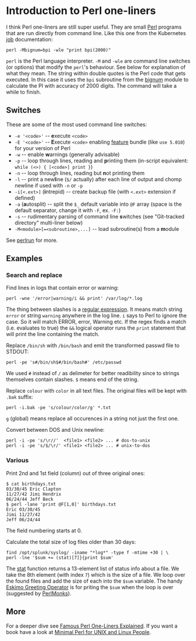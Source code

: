 # Introduction to Perl one-liners

I think Perl one-liners are still super useful. They are small [Perl](https://www.perl.org/) programs that are run directly from command line. Like this one from the Kubernetes [job](https://kubernetes.io/docs/concepts/workloads/controllers/jobs-run-to-completion/#running-an-example-job) documentation:

```
perl -Mbignum=bpi -wle "print bpi(2000)"
```

`perl` is the Perl language interpreter. `-M` and `-wle` are command line switches (or options) that modify the `perl`'s behaviour. See below for explanation of what they mean. The string within double quotes is the Perl code that gets executed. In this case it uses the `bpi` subroutine from the [bignum](https://perldoc.perl.org/bignum.html) module to calculate the PI with accuracy of 2000 digits. The command will take a while to finish.

## Switches

These are some of the most used command line switches:

* `-e '<code>'` -- **e**xecute `<code>`
* `-E '<code>'` -- **E**xecute `<code>` enabling [feature](http://perldoc.perl.org/feature.html) bundle (like `use 5.010`) for your version of Perl
* `-w` -- enable **w**arnings (generally advisable)
* `-p` -- loop through lines, reading and **p**rinting them (in-script equivalent: `while (<>) { [<code>] print }`)
* `-n` -- loop through lines, reading but **n**ot printing them
* `-l` -- print a new**l**ine (`$/` actually) after each line of output and chomp newline if used with `-n` or `-p`
* `-i[<.ext>]` (**i**ntrepid) -- create backup file (with `<.ext>` extension if defined)
* `-a` (**a**utosplit) -- split the `$_` default variable into `@F` array (space is the default separator, change it with `-F`, ex. `-F:`)
* `-s` -- rudimentary parsing of command line **s**witches (see "Git-tracked directory" multi-liner below)
* `-M<module>[=<subroutine>,...]` -- load subroutine(s) from a **m**odule

See [perlrun](http://perldoc.perl.org/perlrun.html) for more.

## Examples

### Search and replace

Find lines in logs that contain error or warning:

```
perl -wne '/error|warning/i && print' /var/log/*.log
```

The thing between slashes is a [regular expression](https://perldoc.perl.org/perlre.html). It means match string `error` or string `warning` anywhere in the log line. `i` says to Perl to ignore the case. So it will match ERROR, error, Warning etc. If the regex finds a match (i.e. evaluates to true) the `&&` logical operator runs the `print` statement that will print the line containing the match.

Replace `/bin/sh` with `/bin/bash` and emit the transformed passwd file to STDOUT:

```
perl -pe 's#/bin/sh$#/bin/bash#' /etc/passwd
```

We used `#` instead of `/` as delimeter for better readibility since to strings themselves contain slashes. `$` means end of the string.

Replace `colour` with `color` in all text files. The original files will be kept with `.bak` suffix:

```
perl -i.bak -pe 's/colour/color/g' *.txt
```

`g` (global) means replace all occurences in a string not just the first one.

Convert between DOS and Unix newline:

```
perl -i -pe 's/\r//'  <file1> <file2> ... # dos-to-unix
perl -i -pe 's/$/\r/' <file1> <file2> ... # unix-to-dos
```

### Various 

Print 2nd and 1st field (column) out of three original ones:

```
$ cat birthdays.txt
03/30/45 Eric Clapton
11/27/42 Jimi Hendrix
06/24/44 Jeff Beck
$ perl -lane 'print @F[1,0]' birthdays.txt
Eric 03/30/45
Jimi 11/27/42
Jeff 06/24/44
```

The field numbering starts at 0.

Calculate the total size of log files older than 30 days:

```
find /opt/splunk/syslog/ -iname "*log*" -type f -mtime +30 | \
perl -lne '$sum += (stat)[7]}{print $sum'
```

The [stat](https://perldoc.perl.org/functions/stat.html) function returns a 13-element list of status info about a file. We take the 8th element (with index `7`) which is the size of a file. We loop over the found files and add the size of each into the `$sum` variable. The handy [Eskimo Greeting Operator](http://www.catonmat.net/blog/secret-perl-operators/#eskimo) is for priting the `$sum` when the loop is over (suggested by [PerlMonks](http://www.perlmonks.org/?node_id=1172707)).

## More

For a deeper dive see [Famous Perl One-Liners Explained](http://www.catonmat.net/blog/perl-one-liners-explained-part-one/). If you want a book have a look at [Minimal Perl for UNIX and Linux People](http://www.amazon.com/Minimal-Perl-UNIX-Linux-People/dp/1932394508/ref=sr_1_1?ie=UTF8&qid=1358096838&sr=8-1&keywords=minimal+perl+for+unix).
